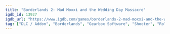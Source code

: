 ```yaml
---
title: "Borderlands 2: Mad Moxxi and the Wedding Day Massacre"
igdb_id: 13927
igdb_url: "https://www.igdb.com/games/borderlands-2-mad-moxxi-and-the-wedding-day-massacre"
tag: ["DLC / Addon", "Borderlands", "Gearbox Software", "Shooter", "Role-playing (RPG)", "Single player", "Multiplayer", "Co-operative", "First person", "Action", "Science fiction"]
---
```

